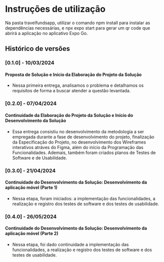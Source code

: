 # Instruções de utilização

Na pasta travelfundsapp, utilizar o comando npm install para instalar as dependências necessárias, e npx expo start para gerar um qr code que abrirá a aplicação no aplicativo Expo Go.

## Histórico de versões

### [0.1.0] - 10/03/2024
#### Proposta de Solução e Início da Elaboração do Projeto da Solução
- Nessa primeira entrega, analisamos o problema e detalhamos os requisitos de forma a buscar atender a questão levantada.

### [0.2.0] - 07/04/2024
#### Continuidade da Elaboração do Projeto da Solução e Início do Desenvolvimento da Solução
- Essa entrega consistiu no desenvolvimento da metodologia a ser empregada durante a fase de desenvolvimento do projeto, finalização da Especificação do Projeto, no desenvolvimento dos Wireframes interativos atráves do Figma, além do início da Programação das Funcionalidades. Ademais, também foram criados planos de Testes de Software e de Usabilidade.

### [0.3.0] - 21/04/2024
#### Continuidade do Desenvolvimento da Solução: Desenvolvimento da aplicação móvel (Parte 1)
- Nessa etapa, foram iniciados: a implementação das funcionalidades, a realização e registro dos testes de software e dos testes de usabilidade.

### [0.4.0] - 26/05/2024
#### Continuidade do Desenvolvimento da Solução: Desenvolvimento da aplicação móvel (Parte 2)
- Nessa etapa, foi dado continuidade a implementação das funcionalidades, a realização e registro dos testes de software e dos testes de usabilidade.

